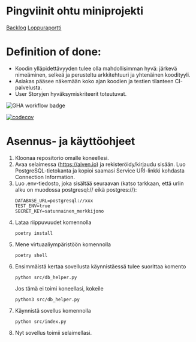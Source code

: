 # Pingviinit ohtu miniprojekti

[Backlog](https://docs.google.com/spreadsheets/d/108_K1P9uL-86Tu4TdDwMSQYmsihaklVIYrhUz3J1-l8/edit?usp=sharing)
[Loppuraportti](https://docs.google.com/document/d/1f3ezz1yPvaRweZbRgCIiCADbiW4hWZMjIsUExXgczI4/edit?usp=sharing)

# Definition of done:

<ul>
  <li>Koodin ylläpidettävyyden tulee olla mahdollisimman hyvä: järkevä nimeäminen, selkeä ja perusteltu arkkitehtuuri ja yhtenäinen koodityyli.</li>
  <li>Asiakas pääsee näkemään koko ajan koodien ja testien tilanteen CI-palvelusta.</li>
  <li>User Storyjen hyväksymiskriteerit toteutuvat.</li>
</ul>

![GHA workflow badge](https://github.com/saarapasonen/pingviinit/workflows/CI/badge.svg)

[![codecov](https://codecov.io/github/saarapasonen/pingviinit/graph/badge.svg?token=HV13RSQWRS)](https://codecov.io/github/saarapasonen/pingviinit)

# Asennus- ja käyttöohjeet

1. Kloonaa repositorio omalle koneellesi.
2. Avaa selaimessa (https://aiven.io) ja rekisteröidy/kirjaudu sisään. Luo PostgreSQL-tietokanta ja kopioi saamasi Service URI-linkki kohdasta Connection Information.
3. Luo .env-tiedosto, joka sisältää seuraavan (katso tarkkaan, että urlin alku on muodossa postgresql:// eikä postgres://):
   ```
   DATABASE_URL=postgresql://xxx
   TEST_ENV=true
   SECRET_KEY=satunnainen_merkkijono
   ```
4. Lataa riippuvuudet komennolla
   ```
   poetry install
   ```
5. Mene virtuaaliympäristöön komennolla
   ```
   poetry shell
   ```
6. Ensimmäistä kertaa sovellusta käynnistäessä tulee suorittaa komento
   ```
   python src/db_helper.py
   ```
   Jos tämä ei toimi koneellasi, kokeile
   ```
   python3 src/db_helper.py
   ```
7. Käynnistä sovellus komennolla
   ```
   python src/index.py
   ```
8. Nyt sovellus toimii selaimellasi.


